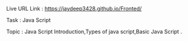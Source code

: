 Live URL Link : https://jaydeep3428.github.io/Fronted/

Task : Java Script

Topic : Java Script Introduction,Types of java script,Basic Java Script .